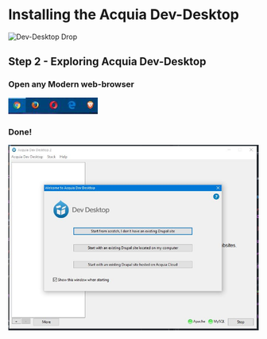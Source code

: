 # Installing the Acquia Dev-Desktop

![Dev-Desktop Drop](../../images/unit-1-preparing-your-development-environment/acquia/acquiadrupal_icon.png)

## Step 2 - Exploring Acquia Dev-Desktop

### Open any Modern web-browser
![Modern Browsers](../../images/general/modern-browsers.JPG)



### Done!


![Congratulations](../../images/unit-1-preparing-your-development-environment/acquia/acquia-install-dev-desktop_6.JPG)
